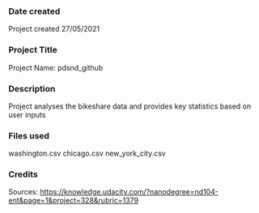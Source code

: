 ### Date created
Project created 27/05/2021

### Project Title
Project Name: pdsnd_github

### Description
Project analyses the bikeshare data and provides key statistics based on user inputs

### Files used
washington.csv
chicago.csv
new_york_city.csv

### Credits
Sources: https://knowledge.udacity.com/?nanodegree=nd104-ent&page=1&project=328&rubric=1379
